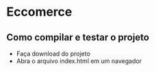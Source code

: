 # Eccomerce

## Como compilar e testar o projeto
- Faça download do projeto
- Abra o arquivo index.html em um navegador